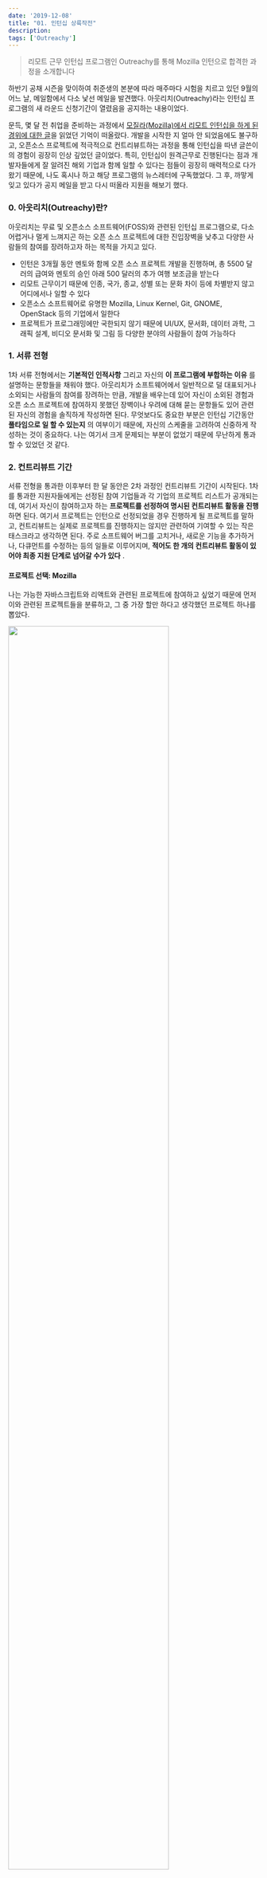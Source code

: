 ```yaml
---
date: '2019-12-08'
title: "01. 인턴십 상륙작전"
description: 
tags: ['Outreachy']
---
```


> 리모트 근무 인턴십 프로그램인 Outreachy를 통해 Mozilla 인턴으로 합격한 과정을 소개합니다

하반기 공채 시즌을 맞이하여 취준생의 본분에 따라 매주마다 시험을 치르고 있던 9월의 어느 날, 메일함에서 다소 낯선 메일을 발견했다. 아웃리치(Outreachy)라는 인턴십 프로그램의 새 라운드 신청기간이 열렸음을 공지하는 내용이었다. 

문득, 몇 달 전 취업을 준비하는 과정에서 [모질라(Mozilla)에서 리모트 인턴십을 하게 된 경위에 대한 글](https://medium.com/free-code-camp/how-i-got-a-remote-paid-internship-at-mozilla-through-outreachy-60958fe9264a)을 읽었던 기억이 떠올랐다. 개발을 시작한 지 얼마 안 되었음에도 불구하고, 오픈소스 프로젝트에 적극적으로 컨트리뷰트하는 과정을 통해 인턴십을 따낸 글쓴이의 경험이 굉장히 인상 깊었던 글이었다. 특히, 인턴십이 원격근무로 진행된다는 점과 개발자들에게 잘 알려진 해외 기업과 함께 일할 수 있다는 점들이 굉장히 매력적으로 다가왔기 때문에, 나도 혹시나 하고 해당 프로그램의 뉴스레터에 구독했었다. 그 후, 까맣게 잊고 있다가 공지 메일을 받고 다시 떠올라 지원을 해보기 했다.

### 0. 아웃리치(Outreachy)란?
아웃리치는 무료 및 오픈소스 소프트웨어(FOSS)와 관련된 인턴십 프로그램으로, 다소 어렵거나 멀게 느껴지곤 하는 오픈 소스 프로젝트에 대한 진입장벽을 낮추고 다양한 사람들의 참여를 장려하고자 하는 목적을 가지고 있다. 
- 인턴은 3개월 동안 멘토와 함께 오픈 소스 프로젝트 개발을 진행하며, 총 5500 달러의 급여와 멘토의 승인 아래 500 달러의 추가 여행 보조금을 받는다
- 리모트 근무이기 때문에 인종, 국가, 종교, 성별 또는 문화 차이 등에 차별받지 않고 어디에서나 일할 수 있다 
- 오픈소스 소프트웨어로 유명한 Mozilla, Linux Kernel, Git, GNOME,  OpenStack 등의 기업에서 일한다
- 프로젝트가 프로그래밍에만 국한되지 않기 때문에 UI/UX, 문서화, 데이터 과학, 그래픽 설계, 비디오 문서화 및 그림 등 다양한 분야의 사람들이 참여 가능하다 

### 1. 서류 전형
1차 서류 전형에서는 __기본적인 인적사항__ 그리고 자신의 __이 프로그램에 부합하는 이유__ 를 설명하는 문항들을 채워야 했다. 아웃리치가 소프트웨어에서 일반적으로 덜 대표되거나 소외되는 사람들의 참여를 장려하는 만큼, 개발을 배우는데 있어 자신이 소외된 경험과 오픈 소스 프로젝트에 참여하지 못했던 장벽이나 우려에 대해 묻는 문항들도 있어 관련된 자신의 경험을 솔직하게 작성하면 된다. 무엇보다도 중요한 부분은 인턴십 기간동안 __풀타임으로 일 할 수 있는지__ 의 여부이기 때문에, 자신의 스케줄을 고려하여 신중하게 작성하는 것이 중요하다. 나는 여기서 크게 문제되는 부분이 없었기 때문에 무난하게 통과할 수 있었던 것 같다.

### 2. 컨트리뷰트 기간
서류 전형을 통과한 이후부터 한 달 동안은 2차 과정인 컨트리뷰트 기간이 시작된다. 1차를 통과한 지원자들에게는 선정된 참여 기업들과 각 기업의 프로젝트 리스트가 공개되는데, 여기서 자신이 참여하고자 하는 __프로젝트를 선정하여 명시된 컨트리뷰트 활동을 진행__ 하면 된다. 여기서 프로젝트는 인턴으로 선정되었을 경우 진행하게 될 프로젝트를 말하고, 컨트리뷰트는 실제로 프로젝트를 진행하지는 않지만 관련하여 기여할 수 있는 작은 태스크라고 생각하면 된다. 주로 소프트웨어 버그를 고치거나, 새로운 기능을 추가하거나, 다큐먼트를 수정하는 등의 일들로 이루어지며, __적어도 한 개의 컨트리뷰트 활동이 있어야 최종 지원 단계로 넘어갈 수가 있다__ . 

#### 프로젝트 선택: Mozilla 
나는 가능한 자바스크립트와 리액트와 관련된 프로젝트에 참여하고 싶었기 때문에 먼저 이와 관련된 프로젝트들을 분류하고, 그 중 가장 할만 하다고 생각했던 프로젝트 하나를 뽑았다. 

<img src="./_images/1_project_pick.PNG" width="80%">

우연히도 조건들이 맞아떨어지는 프로젝트가 모질라 기업의 것이라 꼭 인턴십을 하고 싶어져, 더 적극적으로 컨트리뷰트 활동을 진행한 것 같기도 하다.

#### 총 5개의 컨트리뷰션
10월 첫째주와 둘째주 2주 동안은 컨트리뷰트를 하는데 대부분의 시간을 보냈다. 사실 컨트리뷰트 기간은 여러모로 굉장히 스트레스 받는 기간이라 마음을 좀 단단히 먹고 좌절하는 순간이 오면 '내가 모자라서 안 되는 것이 아니라, 원래 이게 힘든 것이어서 힘든 거야'라는 사고방식을 탑재하기를 추천한다. 나 같은 경우에는 컨트리뷰트를 본격적으로 진행하기도 전에, 프로젝트 셋업하는데만도 막히는 부분이 너무 많았어서 좌절하고 포기할까 생각을 하기도 했었다. 셋업을 어찌어찌 해결하고 하나씩 이슈를 차근차근 해결해나가 보니, __총 5개의 이슈를 해결하는 Pull Request를 제출__ 했다.

- __해결한 이슈들__ (Issues)

<img src="./_images/1_issues.PNG" width="80%">

- __풀리퀘스트들__ (Pull Requests)

<img src="./_images/1_prs.PNG" width="80%">

경쟁률이 워낙 쎈 바람에 밤낮으로 이슈를 살펴보고 버그들을 고치기 위해 비록 잠도 많이 자지 못했지만, 내가 작성한 코드가 __실제 프로덕트 코드 베이스에 반영되어 굉장히 뿌듯__ 하기도 했다. 무엇보다도 __이제 커다란 코드 베이스를 건드는 것에 대한 두려움이 없어졌다__ . '어떻게 하지?'라고 안절부절하며 불안에 떨 것 없이, 차근차근 무엇이 문제인지 찾고 또 거기서 어떻게 고쳐나갈지 여러가지 생각해보면 된다는 것을 경험했기 때문이다. 만약 여러가지 해결방식 중에 어떤 방식이 가장 좋을 지 고민이 된다면 그건 또 시니어 엔지니어에게 물어보면 된다. 결국, __다 해 보면 되고__, __모르면 물어보면 된다__ 는 정말 중요한 점을 배운 것 같다. 거기다 좋은 깃 커밋 메세지를 작성하는 방법, 깃 리베이스 커맨드로 커밋들을 정리하는 방법, 그리고 풀리퀘스트를 작성하고 시니어 엔지니어들과 코드 리뷰를 하며 의미있는 코드를 작성하는 방법까지, 정말 여러가지로 많은 것을 배울 수 있었기 때문에 돌이켜보면 굉장히 의미 있는 시간이었다고 생각한다.

### 3. 최종 서류 전형
마지막으로, 최종 지원서를 작성하는 단계가 남았다. 사실 이 부분은 앞의 컨트리뷰트 기간이 종료되기 전까지 얼마든지 수정이 가능하기 때문에 함께 진행된다고 생각하면 될 것 같다. 단지, 적어도 1개의 컨트리뷰트 활동을 기록해야 최종 지원서 작성이 가능해지기 때문에 컨트리뷰트 활동을 하나 정도 해놓고 시작하면 된다. 최종 지원서의 경우에는 1차 서류 전형과 다르게, 지원하는 프로젝트를 진행할 능력이 어떻게 되는지를 중점으로 보기 때문에 이 부분을 신경써서 작성해야 한다.

사실 내가 지원한 프로젝트의 경우에는 이미 나보다 2배나 컨트리뷰트 개수가 많은 지원자가  

#### 오픈 소스 프로젝트: 프로토타입 개발
컨트리뷰트를 그래도 적극적으로 참여한 덕분에, 중간에 프로젝트 담당 멘토님으로부터 최종 지원서에 대한 안내 사항들을 전달받을 수 있었다. 최종 지원서에는 내가 어떻게 프로젝트에 명시된 컴포넌트를 만들 것인지에 대한 구체적인 설명이 포함되어야 한다는 내용이었다. 무엇보다도, __JSON 스키마 뷰어를 어떻게 구현할지에 대해 깊게 고민한 지원자__ 를 찾고 있기 때문에 그러한 고민들이 잘 드러나게끔 계획서를 작성하기를 권장한다고 했다. 그래서 가능하다면, 모의 UI, 컴포넌트의 작동방식 및 기능, 구현 방법, 그리고 작업 스케줄 등에 대한 상세한 설명하면 좋다고 알려주셨다. 

안내 이메일을 받은 후부터 나는 프로젝트와 관련된 정보들을 찾아보며 스키마 뷰어의 __유저 인터페이스 일러스트들__ 을 하나씩 그려보기 시작했고, 기획하는 과정에서 잘 모르겠는 부분들은 담당 멘토님께 이메일로 여쭈어보는 과정을 통해 조금씩 수정해나갔다. 그 결과, 멘토님의 피드백이 반영된 기본 레이아웃부터, 각 데이터 타입(default, array, object), $ref 타입, 그리고 combination 타입들의 구체적인 __유저 인터페이스를 기획__ 할 수 있었다.

- __유저 인터페이스 (UI) 기획__: [상세한 일러스트 및 설명 보기](https://docs.google.com/document/d/e/2PACX-1vTkgVE1p2qdtNHBNponwcjYcdbOFwnTslOA-bx3pLWvaPNlfhENEr3tcSuHt5hSUQ-GbNch4wQ3SWPu/pub?urp=gmail_link)

<img src="./_images/1_mockui.PNG" width="80%">

하지만 사실 안내 이메일에서 명시한 'mockup UI'가 구체적으로 무엇을 뜻하는지 잘 모르겠어서 계속 고민되었던 부분은 __과연 일러스트만으로 충분할까__ 라는 점이었다. 일러스트는 왠지 디자이너의 영역처럼 느껴졌고, 개발자의 경우에는 사실 Prototype을 기대하는 것은 아닐까 굉장히 고민이 많이 되었던 것이다. 게다가 다른 쟁쟁한 경쟁자들이 프로젝트 이슈들을 빠르게 해결해나가는 모습을 보고 또 많이 위축되었기 때문에, 어차피 이미 컨트리뷰션 개수로는 밀리니까 나는 __차라리__ 컨트리뷰션을 한 양보다는 __최종 프로젝트 기획서의 질로 승부해보자__ 라는 마음이 들었다. 

그래서 거의 열흘 가까이 밤을 새가며 리액트로 프로토타입을 만들었다. 단순히 정적으로 JSON Schema 파일의 내용 그대로 뷰어를 만드는 방식은 결국 일러스트를 HTML로 바꾼다는 차이밖에 없다고 느껴졌기 때문에, 아예 __JSON Schema 파일을 넣으면 거기에 맞는 뷰어를 동적으로 생성하게끔 하는 기능을 개발__ 하느라 굉장히 애를 많이 먹었다. 각 데이터 타입(default, array, object)에 맞춰 뷰어 테이블에 정보를 표시하였고, $ref 타입은 expand/shrink가 가능한 UI 형태로 구현하여 self-reference를 하는 경우에 사용하기 쉽게 만들었으며, combination 타입들도 그에 맞게 정보를 표시하는 기능들을 각각 개발하였다. 각 데이터 타입 별 버튼도 상단에 추가함으로써 구체적으로 각 타입이 어떤 식으로 뷰어 테이블에 표시되는지를 쉽게 확인해 볼 수 있는 기능도 추가했었다. 거기다 JSON Schema 파일을 동적으로 파싱한다는 점도 강조하기 위해 실제로 Mozilla의 Taskcluster에서 사용하는 JSON Schema 파일을 가져와 뷰어가 어떻게 표시되는지 예시로 보여주기도 하였다. 만드는 과정 내내 멘토님과 여러 차례의 이메일로 받은 피드백들을 반영하여 최종적으로 다음과 같은 프로토타입을 개발하였다. 

- __프로토타입 (Prototype) 개발__: [codesandbox에서 개발한 프로토타입 보기](https://codesandbox.io/s/material-ui-json-schema-viewer-oq3dd )

<img src="./_images/1_proto.PNG" width="100%">

마지막으로 프로토타입을 바탕으로 __각 구성요소들을 개발하는 스케줄__ 을 짰다. 총 13주 기간의 인턴십이기 때문에 이를 주 단위로 나누어서 어떤 구성요소들을 순서대로 개발해나갈 것인지를 구체적으로 계획했다. 혹시 추가적으로 리서치가 필요한 부분들은 따로 메모해놓고 그만큼 시간을 분배해놓기도 했다.

- __스케줄 계획서__: [프로젝트 스케줄 보기](https://docs.google.com/spreadsheets/d/1_1HXzvLqz_q_Ha84Ql6KCXwxkVD9vHZQu7O34tMfEzw/edit#gid=0)

<img src="./_images/1_schedule.PNG" width="100%">
